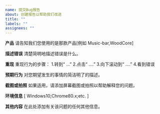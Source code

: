 ```yaml
---
name: 提交Bug报告
about: 创建报告以帮助我们改进
title: ""
labels: ""
assignees: ""
---
```


**产品**
请告知我们您使用的是那款产品[例如 Music-bar,WoodCore]

**描述错误**
清楚简明地描述错误是什么。

**重现**
重现行为的步骤： 1.转到“ ...” 2.点击“ ....” 3.向下滚动到“ ....” 4.看到错误

**预期行为**
对您期望发生的事情的简洁明了的描述。

**截图或拍照**
如果适用，请添加屏幕截图或拍照以帮助解释您的问题。

**环境信息**
[ Windows10;Chrome80.x;etc. ]

**其他内容**
在此处添加有关该问题的任何其他信息。
